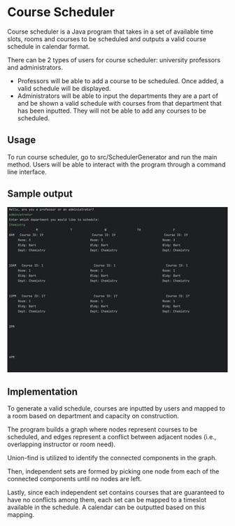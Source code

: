 # Course Scheduler

Course scheduler is a Java program that takes in a set of available time slots, 
rooms and courses to be scheduled and outputs a valid course schedule in
calendar format. 

There can be 2 types of users for course scheduler: university professors 
and administrators.

- Professors will be able to add a course to be scheduled. Once added, a
  valid schedule will be displayed.
- Administrators will be able to input the departments they are a part of and
  be shown a valid schedule with courses from that department that has been
  inputted. They will not be able to add any courses to be scheduled.

## Usage

 To run course scheduler, go to src/SchedulerGenerator and run the main
 method. Users will be able to interact with the program through a command line
 interface.

## Sample output

![img.png](img.png)

## Implementation

To generate a valid schedule, courses are inputted by users and mapped to a room
based on department and capacity on construction.

The program builds a graph where nodes represent courses to be scheduled, 
and edges represent a conflict between adjacent nodes (i.e., overlapping instructor or room need).

Union-find is utilized to identify the connected components in the graph.

Then, independent sets are formed by picking one node from each of the connected
components until no nodes are left. 

Lastly, since each independent set contains courses that are guaranteed to have no
conflicts among them, each set can be mapped to a timeslot available in the 
schedule. A calendar can be outputted based on this mapping.
